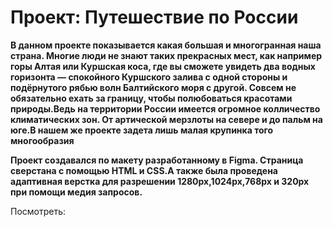 # Проект: Путешествие по России

**В данном проекте показывается какая большая и многогранная наша страна. Многие люди не знают таких прекрасных мест, как например горы Алтая или Куршская коса, где вы сможете увидеть два водных горизонта — спокойного Куршского залива с одной стороны и подёрнутого рябью волн Балтийского моря с другой. Совсем не обязательно ехать за границу, чтобы полюбоваться красотами природы.Ведь на территории России имеется огромное колличество климатических зон. От артической мерзлоты на севере и до пальм на юге.В нашем же проекте задета лишь малая крупинка того многообразия**

**Проект создавался по макету разработанному в Figma. Страница сверстана с помощью HTML и CSS.А также была проведена адаптивная верстка для разрешении 1280px,1024px,768px и 320px при помощи медия запросов.**

Посмотреть:
